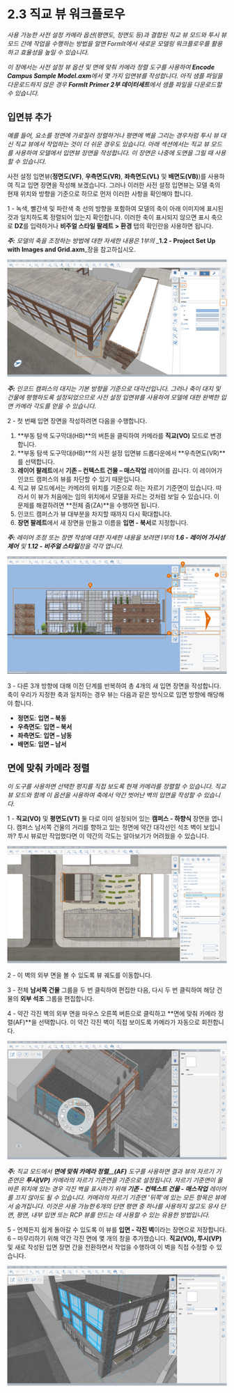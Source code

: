 # 2.3 직교 뷰 워크플로우

_사용 가능한 사전 설정 카메라 옵션(평면도, 정면도 등)과 결합된 직교 뷰 모드와 투시 뷰 모드 간에 작업을 수행하는 방법을 알면 FormIt에서 새로운 모델링 워크플로우를 활용하고 효율성을 높일 수 있습니다._

_이 장에서는 사전 설정 뷰 옵션 및 면에 맞춰 카메라 정렬 도구를 사용하여_ _**Encode Campus Sample Model.axm**에서 몇 가지 입면뷰를 작성합니다. 아직 샘플 파일을 다운로드하지 않은 경우_ _**FormIt Primer 2부 데이터세트**에서 샘플 파일을 다운로드할 수 있습니다._

## 입면뷰 추가

_예를 들어, 요소를 정면에 가로질러 정렬하거나 평면에 벽을 그리는 경우처럼 투시 뷰 대신 직교 뷰에서 작업하는 것이 더 쉬운 경우도 있습니다. 아래 섹션에서는 직교 뷰 모드를 사용하여 모델에서 입면뷰 장면을 작성합니다. 이 장면은 나중에 도면을 그릴 때 사용할 수 있습니다._

사전 설정 입면뷰(**정면도(VF)**, **우측면도(VR)**, **좌측면도(VL)** 및 **배면도(VB)**)를 사용하여 직교 입면 장면을 작성해 보겠습니다. 그러나 이러한 사전 설정 입면뷰는 모델 축의 현재 위치와 방향을 기준으로 하므로 먼저 이러한 사항을 확인해야 합니다.

1 - 녹색, 빨간색 및 파란색 축 선의 방향을 포함하여 모델의 축이 아래 이미지에 표시된 것과 일치하도록 정렬되어 있는지 확인합니다. 이러한 축이 표시되지 않으면 표시 축으로 **DZ**를 입력하거나 **비주얼 스타일 팔레트 > 환경** 탭의 확인란을 사용하면 됩니다.

_**주:**_ _모델의 축을 조정하는 방법에 대한 자세한 내용은 1부의_ _**1.2 - Project Set Up with Images and Grid.axm**_장을 참고하십시오.

![](<../../.gitbook/assets/0 (7).png>)

_**주:** 인코드 캠퍼스의 대지는 기본 방향을 기준으로 대각선입니다. 그러나 축이 대지 및 건물에 평행하도록 설정되었으므로 사전 설정 입면뷰를 사용하여 모델에 대한 완벽한 입면 카메라 각도를 얻을 수 있습니다._

2 - 첫 번째 입면 장면을 작성하려면 다음을 수행합니다.

1. **부동 탐색 도구막대(HB)**의 버튼을 클릭하여 카메라를 **직교(VO)** 모드로 변경합니다.
2. **부동 탐색 도구막대(HB)**의 사전 설정 입면뷰 드롭다운에서 **우측면도(VR)**를 선택합니다.
3. **레이어 팔레트**에서 **기존 – 컨텍스트 건물 – 매스작업** 레이어를 끕니다. 이 레이어가 인코드 캠퍼스의 뷰를 차단할 수 있기 때문입니다.
4. 직교 뷰 모드에서는 카메라의 위치를 기준으로 하는 자르기 기준면이 있습니다. 따라서 이 뷰가 처음에는 임의 위치에서 모델을 자르는 것처럼 보일 수 있습니다. 이 문제를 해결하려면 **전체 줌(ZA)**을 수행하면 됩니다.
5. 인코드 캠퍼스가 뷰 대부분을 차지할 때까지 다시 확대합니다.
6. **장면 팔레트**에서 새 장면을 만들고 이름을 **입면 - 북서**로 지정합니다.

_**주:**_ _레이어 조정 또는 장면 작성에 대한 자세한 내용을 보려면 I부의_ _**1.6 - 레이어 가시성 제어**_ _및_ _**1.12 - 비주얼 스타일**장을 각각 엽니다._

![](<../../.gitbook/assets/1 (10) (1).png>)

3 - 다른 3개 방향에 대해 이전 단계를 반복하여 총 4개의 새 입면 장면을 작성합니다. 축이 우리가 지정한 축과 일치하는 경우 뷰는 다음과 같은 방식으로 입면 방향에 해당해야 합니다.

* **정면도**: **입면 – 북동**
* **우측면도**: **입면 – 북서**
* **좌측면도**: **입면 – 남동**
* **배면도**: **입면 – 남서**

## **면에 맞춰 카메라 정렬**

_이 도구를 사용하면 선택한 평지를 직접 보도록 현재 카메라를 정렬할 수 있습니다. 직교 뷰 모드와 함께 이 옵션을 사용하여 축에서 약간 벗어난 벽의 입면을 작성할 수 있습니다._

1 - **직교(VO)** 및 **평면도(VT)** 둘 다로 이미 설정되어 있는 **캠퍼스 - 하향식** 장면을 엽니다. 캠퍼스 남서쪽 건물의 거리를 향하고 있는 정면에 약간 대각선인 석조 벽이 보입니까? 투시 뷰로만 작업했다면 이 약간의 각도는 알아보기가 어려웠을 수 있습니다.

![](<../../.gitbook/assets/2 (8) (1).png>)

2 - 이 벽의 외부 면을 볼 수 있도록 뷰 궤도를 이동합니다.

3 - 전체 **남서쪽 건물** 그룹을 두 번 클릭하여 편집한 다음, 다시 두 번 클릭하여 해당 건물의 **외부 석조** 그룹을 편집합니다.

4 - 약간 각진 벽의 외부 면을 마우스 오른쪽 버튼으로 클릭하고 **면에 맞춰 카메라 정렬(AF)**을 선택합니다. 이 약간 각진 벽이 직접 보이도록 카메라가 자동으로 회전합니다.

![](<../../.gitbook/assets/3 (9).png>)

_**주:**_ _직교 모드에서_ _**면에 맞춰 카메라 정렬**__**(AF)**_ _도구를 사용하면 결과 뷰의 자르기 기준면은_ _**투시(VP)**_ _카메라의 자르기 기준면을 기준으로 설정됩니다. 자르기 기준면이 올바른 위치에 있는 경우 각진 벽을 표시하기 위해_ _**기존 - 컨텍스트 건물 - 매스작업**_ _레이어를 끄지 않아도 될 수 있습니다. 카메라의 자르기 기준면 '뒤쪽'에 있는 모든 항목은 뷰에서 숨겨집니다. 이것은 사용 가능한 6개의 단면 평면 중 하나를 사용하지 않고도 유사 단면, 평면, 내부 입면 또는 RCP 뷰를 만드는 데 사용할 수 있는 유용한 방법입니다._

5 - 언제든지 쉽게 돌아갈 수 있도록 이 뷰를 **입면 - 각진 벽**이라는 장면으로 저장합니다.\
6 – 마무리하기 위해 약간 각진 면에 몇 개의 창을 추가했습니다. **직교(VO), 투시(VP)** 및 새로 작성된 입면 장면 간을 전환하면서 작업을 수행하여 이 벽을 직접 수정할 수 있습니다.

![SW Building with six (6) new windows added along the angled face.](<../../.gitbook/assets/4 (10) (1).png>)
